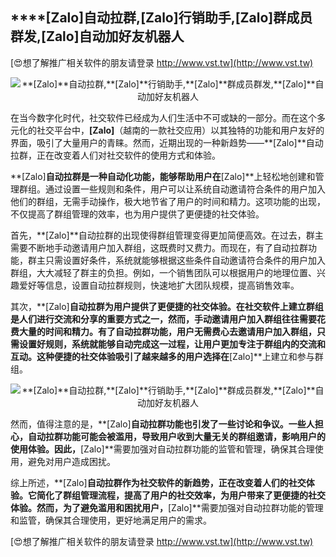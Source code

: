 ## ****[Zalo]**自动拉群,**[Zalo]**行销助手,**[Zalo]**群成员群发,**[Zalo]**自动加好友机器人**

[😍想了解推广相关软件的朋友请登录 http://www.vst.tw](http://www.vst.tw)

 <center><img src="https://vst.tw/MP4/tuiguang/png/4.png" alt="**[Zalo]**自动拉群,**[Zalo]**行销助手,**[Zalo]**群成员群发,**[Zalo]**自动加好友机器人"></center>

在当今数字化时代，社交软件已经成为人们生活中不可或缺的一部分。而在这个多元化的社交平台中，**[Zalo]**（越南的一款社交应用）以其独特的功能和用户友好的界面，吸引了大量用户的青睐。然而，近期出现的一种新趋势——**[Zalo]**自动拉群，正在改变着人们对社交软件的使用方式和体验。

**[Zalo]**自动拉群是一种自动化功能，能够帮助用户在**[Zalo]**上轻松地创建和管理群组。通过设置一些规则和条件，用户可以让系统自动邀请符合条件的用户加入他们的群组，无需手动操作，极大地节省了用户的时间和精力。这项功能的出现，不仅提高了群组管理的效率，也为用户提供了更便捷的社交体验。

首先，**[Zalo]**自动拉群的出现使得群组管理变得更加简便高效。在过去，群主需要不断地手动邀请用户加入群组，这既费时又费力。而现在，有了自动拉群功能，群主只需设置好条件，系统就能够根据这些条件自动邀请符合条件的用户加入群组，大大减轻了群主的负担。例如，一个销售团队可以根据用户的地理位置、兴趣爱好等信息，设置自动拉群规则，快速地扩大团队规模，提高销售效率。

其次，**[Zalo]**自动拉群为用户提供了更便捷的社交体验。在社交软件上建立群组是人们进行交流和分享的重要方式之一，然而，手动邀请用户加入群组往往需要花费大量的时间和精力。有了自动拉群功能，用户无需费心去邀请用户加入群组，只需设置好规则，系统就能够自动完成这一过程，让用户更加专注于群组内的交流和互动。这种便捷的社交体验吸引了越来越多的用户选择在**[Zalo]**上建立和参与群组。

 <center><img src="https://vst.tw/MP4/tuiguang/png/2.png" alt="**[Zalo]**自动拉群,**[Zalo]**行销助手,**[Zalo]**群成员群发,**[Zalo]**自动加好友机器人"></center>

然而，值得注意的是，**[Zalo]**自动拉群功能也引发了一些讨论和争议。一些人担心，自动拉群功能可能会被滥用，导致用户收到大量无关的群组邀请，影响用户的使用体验。因此，**[Zalo]**需要加强对自动拉群功能的监管和管理，确保其合理使用，避免对用户造成困扰。

综上所述，**[Zalo]**自动拉群作为社交软件的新趋势，正在改变着人们的社交体验。它简化了群组管理流程，提高了用户的社交效率，为用户带来了更便捷的社交体验。然而，为了避免滥用和困扰用户，**[Zalo]**需要加强对自动拉群功能的管理和监管，确保其合理使用，更好地满足用户的需求。

[😍想了解推广相关软件的朋友请登录 http://www.vst.tw](http://www.vst.tw)



